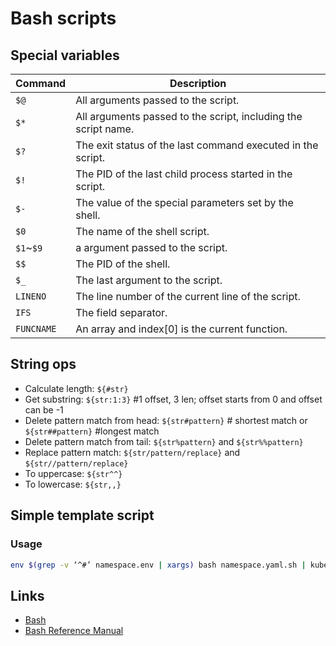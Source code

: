 # Bash scripts

## Special variables

| Command    | Description                                                      |
| ---------- | ---------------------------------------------------------------- |
| `$@`       | All arguments passed to the script.                              |
| `$*`       | All arguments passed to the script, including the script name.   |
| `$?`       | The exit status of the last command executed in the script.      |
| `$!`       | The PID of the last child process started in the script.         |
| `$-`       | The value of the special parameters set by the shell.            |
| `$0`       | The name of the shell script.                                    |
| `$1`~`$9`  | a argument passed to the script.                                 |
| `$$`       | The PID of the shell.                                            |
| `$_`       | The last argument to the script.                                 |
| `LINENO`   | The line number of the current line of the script.               |
| `IFS`      | The field separator.                                             |
| `FUNCNAME` | An array and index[0] is the current function.                   |

## String ops

* Calculate length: `${#str}`
* Get substring: `${str:1:3}` #1 offset, 3 len; offset starts from 0 and offset can be -1
* Delete pattern match from head: `${str#pattern}` # shortest match or `${str##pattern}` #longest match
* Delete pattern match from tail: `${str%pattern}` and `${str%%pattern}`
* Replace pattern match: `${str/pattern/replace}` and `${str//pattern/replace}`
* To uppercase: `${str^^}`
* To lowercase: `${str,,}`

## Simple template script

### Usage

```sh
env $(grep -v ‘^#’ namespace.env | xargs) bash namespace.yaml.sh | kubectl apply -f -
```

## Links

* [Bash](https://www.gnu.org/software/bash/)
* [Bash Reference Manual](https://www.gnu.org/software/bash/manual/bashref.html)

